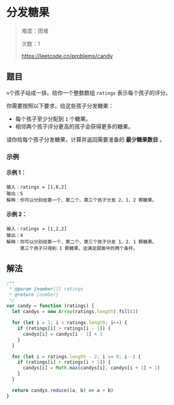 # 分发糖果

> 难度：困难
>
> 次数：1
>
> https://leetcode.cn/problems/candy

## 题目

`n`个孩子站成一排。给你一个整数数组 `ratings` 表示每个孩子的评分。

你需要按照以下要求，给这些孩子分发糖果：

- 每个孩子至少分配到 `1` 个糖果。
- 相邻两个孩子评分更高的孩子会获得更多的糖果。

请你给每个孩子分发糖果，计算并返回需要准备的 **最少糖果数目** 。

### 示例

#### 示例 1：

```
输入：ratings = [1,0,2]
输出：5
解释：你可以分别给第一个、第二个、第三个孩子分发 2、1、2 颗糖果。
```

#### 示例 2：

```
输入：ratings = [1,2,2]
输出：4
解释：你可以分别给第一个、第二个、第三个孩子分发 1、2、1 颗糖果。
     第三个孩子只得到 1 颗糖果，这满足题面中的两个条件。
```

## 解法

```javascript
/**
 * @param {number[]} ratings
 * @return {number}
 */
var candy = function (ratings) {
  let candys = new Array(ratings.length).fill(1)

  for (let i = 1; i < ratings.length; i++) {
    if (ratings[i] > ratings[i - 1]) {
      candys[i] = candys[i - 1] + 1
    }
  }

  for (let i = ratings.length - 2; i >= 0; i--) {
    if (ratings[i] > ratings[i + 1]) {
      candys[i] = Math.max(candys[i], candys[i + 1] + 1)
    }
  }

  return candys.reduce((a, b) => a + b)
}
```
